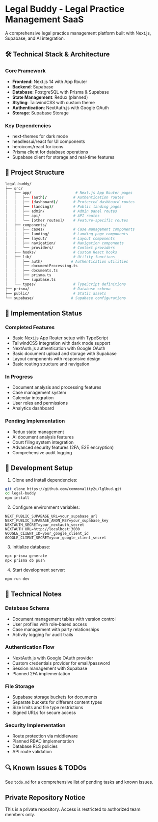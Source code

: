 # Legal Buddy - Legal Practice Management SaaS

A comprehensive legal practice management platform built with Next.js, Supabase, and AI integration.

## 🛠 Technical Stack & Architecture

### Core Framework
- **Frontend**: Next.js 14 with App Router
- **Backend**: Supabase
- **Database**: PostgreSQL with Prisma & Supabase
- **State Management**: Redux (planned)
- **Styling**: TailwindCSS with custom theme
- **Authentication**: NextAuth.js with Google OAuth
- **Storage**: Supabase Storage

### Key Dependencies
- next-themes for dark mode
- headlessui/react for UI components
- heroicons/react for icons
- Prisma client for database operations
- Supabase client for storage and real-time features

## 📁 Project Structure

```bash
legal-buddy/
├── src/
│   ├── app/                    # Next.js App Router pages
│   │   ├── (auth)/            # Authentication routes
│   │   ├── (dashboard)/       # Protected dashboard routes
│   │   ├── (landing)/         # Public landing pages
│   │   ├── admin/             # Admin panel routes
│   │   ├── api/               # API routes
│   │   └── [other routes]/    # Feature-specific routes
│   ├── components/
│   │   ├── cases/             # Case management components
│   │   ├── landing/           # Landing page components
│   │   ├── layout/            # Layout components
│   │   ├── navigation/        # Navigation components
│   │   └── providers/         # Context providers
│   ├── hooks/                 # Custom React hooks
│   ├── lib/                   # Utility functions
│   │   ├── auth/             # Authentication utilities
│   │   ├── documentProcessing.ts
│   │   ├── documents.ts
│   │   ├── prisma.ts
│   │   └── supabase.ts
│   └── types/                 # TypeScript definitions
├── prisma/                    # Database schema
├── public/                    # Static assets
└── supabase/                 # Supabase configurations
```

## 🔧 Implementation Status

### Completed Features
- Basic Next.js App Router setup with TypeScript
- TailwindCSS integration with dark mode support
- NextAuth.js authentication with Google OAuth
- Basic document upload and storage with Supabase
- Layout components with responsive design
- Basic routing structure and navigation

### In Progress
- Document analysis and processing features
- Case management system
- Calendar integration
- User roles and permissions
- Analytics dashboard

### Pending Implementation
- Redux state management
- AI document analysis features
- Court filing system integration
- Advanced security features (2FA, E2E encryption)
- Comprehensive audit logging

## 🚀 Development Setup

1. Clone and install dependencies:
```bash
git clone https://github.com/commonality2u/lglbud.git
cd legal-buddy
npm install
```

2. Configure environment variables:
```env
NEXT_PUBLIC_SUPABASE_URL=your_supabase_url
NEXT_PUBLIC_SUPABASE_ANON_KEY=your_supabase_key
NEXTAUTH_SECRET=your_nextauth_secret
NEXTAUTH_URL=http://localhost:3000
GOOGLE_CLIENT_ID=your_google_client_id
GOOGLE_CLIENT_SECRET=your_google_client_secret
```

3. Initialize database:
```bash
npx prisma generate
npx prisma db push
```

4. Start development server:
```bash
npm run dev
```

## 📝 Technical Notes

### Database Schema
- Document management tables with version control
- User profiles with role-based access
- Case management with party relationships
- Activity logging for audit trails

### Authentication Flow
- NextAuth.js with Google OAuth provider
- Custom credentials provider for email/password
- Session management with Supabase
- Planned 2FA implementation

### File Storage
- Supabase storage buckets for documents
- Separate buckets for different content types
- Size limits and file type restrictions
- Signed URLs for secure access

### Security Implementation
- Route protection via middleware
- Planned RBAC implementation
- Database RLS policies
- API route validation

## 🔍 Known Issues & TODOs

See `todo.md` for a comprehensive list of pending tasks and known issues.

## Private Repository Notice

This is a private repository. Access is restricted to authorized team members only.
